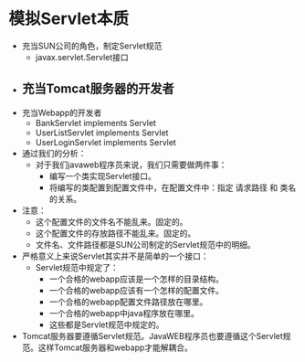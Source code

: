 # 模拟Servlet本质

- 充当SUN公司的角色，制定Servlet规范
  - javax.servlet.Servlet接口
- 充当Tomcat服务器的开发者
  - 
- 充当Webapp的开发者
  - BankServlet implements Servlet
  - UserListServlet implements Servlet
  - UserLoginServlet implements Servlet
- 通过我们的分析：
  - 对于我们javaweb程序员来说，我们只需要做两件事：
    - 编写一个类实现Servlet接口。
    - 将编写的类配置到配置文件中，在配置文件中：指定    请求路径   和    类名   的关系。
- 注意：
  - 这个配置文件的文件名不能乱来。固定的。
  - 这个配置文件的存放路径不能乱来。固定的。
  - 文件名、文件路径都是SUN公司制定的Servlet规范中的明细。
- 严格意义上来说Servlet其实并不是简单的一个接口：
  - Servlet规范中规定了：
    - 一个合格的webapp应该是一个怎样的目录结构。
    - 一个合格的webapp应该有一个怎样的配置文件。
    - 一个合格的webapp配置文件路径放在哪里。
    - 一个合格的webapp中java程序放在哪里。
    - 这些都是Servlet规范中规定的。
- Tomcat服务器要遵循Servlet规范。JavaWEB程序员也要遵循这个Servlet规范。这样Tomcat服务器和webapp才能解耦合。